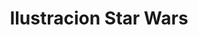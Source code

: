 ---
size: large
year: 2023
title: Ilustracion Star Wars
description: Completar con algun tipo de descripcion copada
image: /images/projects/starwars.png
tags:
  - Landings
  - Crypto
  - Ecommerce
---